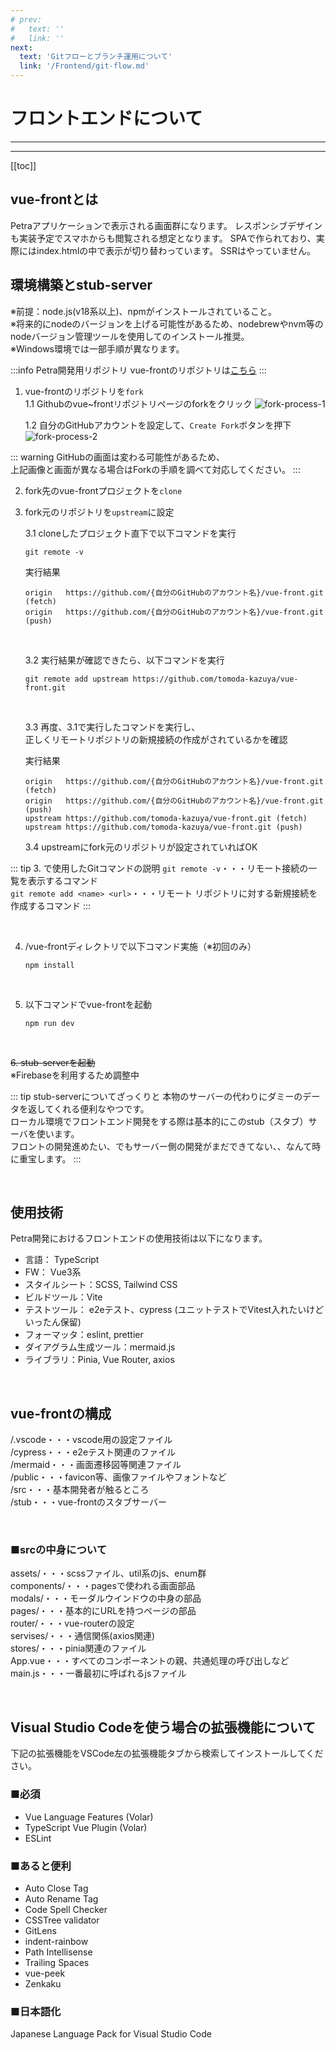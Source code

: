 ```yaml
---
# prev:
#   text: ''
#   link: ''
next:
  text: 'Gitフローとブランチ運用について'
  link: '/Frontend/git-flow.md'
---
```


# フロントエンドについて

---

<!-- 更新バージョン -->
<Badge type="info" text="v1.0.1" />
<!-- ドキュメントのカテゴリ -->
<Badge type="tip" text="Frontend" />

---

[[toc]]

## vue-frontとは
Petraアプリケーションで表示される画面群になります。
レスポンシブデザインも実装予定でスマホからも閲覧される想定となります。
SPAで作られており、実際にはindex.htmlの中で表示が切り替わっています。
SSRはやっていません。

## 環境構築とstub-server
※前提：node.js(v18系以上)、npmがインストールされていること。<br>
※将来的にnodeのバージョンを上げる可能性があるため、nodebrewやnvm等のnodeバージョン管理ツールを使用してのインストール推奨。<br>
※Windows環境では一部手順が異なります。<br>

:::info Petra開発用リポジトリ
vue-frontのリポジトリは[こちら](https://github.com/tomoda-kazuya/vue-front)
:::
1. vue-frontのリポジトリを`fork`<br>
   1.1 Githubのvue~frontリポジトリページのforkをクリック
   ![fork-process-1](/image/petra-frontend/fork-process-1.png)<br>

   1.2 自分のGitHubアカウントを設定して、`Create Fork`ボタンを押下
   ![fork-process-2](/image/petra-frontend/fork-process-2.png)<br>

::: warning
GitHubの画面は変わる可能性があるため、<br>上記画像と画面が異なる場合はForkの手順を調べて対応してください。
:::
<br>

2. fork先のvue-frontプロジェクトを`clone`<br>

3. fork元のリポジトリを`upstream`に設定<br>

   3.1 cloneしたプロジェクト直下で以下コマンドを実行
   ``` shell
   git remote -v
   ```

   実行結果
   ```shell
   origin	https://github.com/{自分のGitHubのアカウント名}/vue-front.git (fetch)
   origin	https://github.com/{自分のGitHubのアカウント名}/vue-front.git (push)
   ```

   <br>

   3.2 実行結果が確認できたら、以下コマンドを実行
   ```shell
   git remote add upstream https://github.com/tomoda-kazuya/vue-front.git 
   ```

   <br>

   3.3 再度、3.1で実行したコマンドを実行し、<br>正しくリモートリポジトリの新規接続の作成がされているかを確認<br>

   実行結果
   ```shell
   origin	https://github.com/{自分のGitHubのアカウント名}/vue-front.git (fetch)
   origin	https://github.com/{自分のGitHubのアカウント名}/vue-front.git (push)
   upstream	https://github.com/tomoda-kazuya/vue-front.git (fetch)
   upstream	https://github.com/tomoda-kazuya/vue-front.git (push)
   ```
   3.4 upstreamにfork元のリポジトリが設定されていればOK<br>

::: tip 3. で使用したGitコマンドの説明
`git remote -v`・・・リモート接続の一覧を表示するコマンド<br>
`git remote add <name> <url>`・・・リモート リポジトリに対する新規接続を作成するコマンド
:::

<br>

4. /vue-frontディレクトリで以下コマンド実施（※初回のみ）
   ```shell
   npm install
   ```

<br>

5. 以下コマンドでvue-frontを起動
   ```shell
   npm run dev
   ```

<br>

~~6. stub-serverを起動~~
<br>※Firebaseを利用するため調整中

::: tip stub-serverについてざっくりと
本物のサーバーの代わりにダミーのデータを返してくれる便利なやつです。<br>
ローカル環境でフロントエンド開発をする際は基本的にこのstub（スタブ）サーバを使います。<br>
フロントの開発進めたい、でもサーバー側の開発がまだできてない、、なんて時に重宝します。
:::

<br>

## 使用技術
Petra開発におけるフロントエンドの使用技術は以下になります。

- 言語： TypeScript
- FW： Vue3系
- スタイルシート：SCSS, Tailwind CSS
- ビルドツール：Vite
- テストツール： e2eテスト、cypress (ユニットテストでVitest入れたいけどいったん保留)
- フォーマッタ：eslint, prettier
- ダイアグラム生成ツール：mermaid.js
- ライブラリ：Pinia, Vue Router, axios

<br>

## vue-frontの構成

/.vscode・・・vscode用の設定ファイル<br>
/cypress・・・e2eテスト関連のファイル<br>
/mermaid・・・画面遷移図等関連ファイル<br>
/public・・・favicon等、画像ファイルやフォントなど<br>
/src・・・基本開発者が触るところ<br>
/stub・・・vue-frontのスタブサーバー<br>

<br>

### ■srcの中身について
assets/・・・scssファイル、util系のjs、enum群<br>
components/・・・pagesで使われる画面部品<br>
modals/・・・モーダルウインドウの中身の部品<br>
pages/・・・基本的にURLを持つページの部品<br>
router/・・・vue-routerの設定<br>
servises/・・・通信関係(axios関連)<br>
stores/・・・pinia関連のファイル<br>
App.vue・・・すべてのコンポーネントの親、共通処理の呼び出しなど<br>
main.js・・・一番最初に呼ばれるjsファイル<br>

<br>

## Visual Studio Codeを使う場合の拡張機能について
下記の拡張機能をVSCode左の拡張機能タブから検索してインストールしてください。

### ■必須
- Vue Language Features (Volar)
- TypeScript Vue Plugin (Volar)
- ESLint

### ■あると便利
- Auto Close Tag
- Auto Rename Tag
- Code Spell Checker
- CSSTree validator
- GitLens
- indent-rainbow
- Path Intellisense
- Trailing Spaces
- vue-peek
- Zenkaku

### ■日本語化
Japanese Language Pack for Visual Studio Code